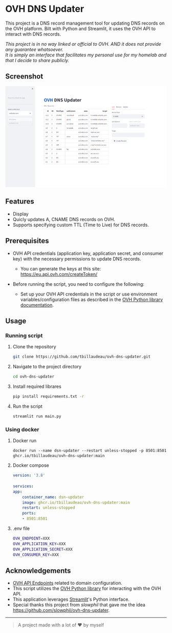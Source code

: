 # OVH DNS Updater

This project is a DNS record management tool for updating DNS records on the OVH platform. Bilt with Python and Streamlit, it uses the OVH API to interact with DNS records.

*This project is in no way linked or official to OVH. AND it does not provide any guarantee whatsoever.*  
*It is simply an interface that facilitates my personal use for my homelab and that I decide to share publicly.*

## Screenshot
![screenshot.png](screenshot.png)

## Features
- Display 
- Quicly updates A, CNAME DNS records on OVH.
- Supports specifying custom TTL (Time to Live) for DNS records.

## Prerequisites
- OVH API credentials (application key, application secret, and consumer key) with the necessary permissions to update DNS records.  
    - You can generate the keys at this site: https://eu.api.ovh.com/createToken/

- Before running the script, you need to configure the following:
    - Set up your OVH API credentials in the script or use environment variables/configuration files as described in the [OVH Python library documentation](https://github.com/ovh/python-ovh#configuration).

## Usage
### Running script
1. Clone the repository

    ```bash
    git clone https://github.com/tbillaudeau/ovh-dns-updater.git
    ```

2. Navigate to the project directory

    ```bash
    cd ovh-dns-updater
    ```

3. Install required librares
   
    ```bash
    pip install requirements.txt -r
    ```

4. Run the script

    ```bash
    streamlit run main.py
    ```

### Using docker
1. Docker run

    ```docker
    docker run --name dsn-updater --restart unless-stopped -p 8501:8501 ghcr.io/tbillaudeau/ovh-dns-updater:main 
     ```

2. Docker compose

    ```yml
    version: '3.8'

    services:
    app:
        container_name: dsn-updater
        image: ghcr.io/tbillaudeau/ovh-dns-updater:main
        restart: unless-stopped
        ports:
        - 8501:8501
    ```

3. .env file

    ```bash
    OVH_ENDPOINT=XXX
    OVH_APPLICATION_KEY=XXX
    OVH_APPLICATION_SECRET=XXX
    OVH_CONSUMER_KEY=XXX
    ```

## Acknowledgements
- [OVH API Endpoints](https://eu.api.ovh.com/console-preview/?section=%2Fdomain&branch=v1#get-/allDom) related to domain configuration.
- This script utilizes the [OVH Python library](https://github.com/ovh/python-ovh) for interacting with the OVH API.
- This application leverages [Streamlit](https://streamlit.io/)'s Python interface.
- Special thanks this project from *slowphil* that gave me the idea https://github.com/slowphil/ovh-dns-updater.

---
> A project made with a lot of ❤️ by myself